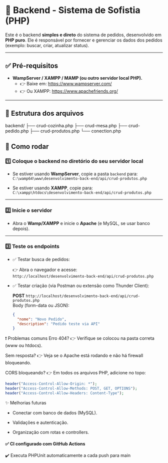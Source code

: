 # 🐘 Backend - Sistema de Sofistia (PHP)

Este é o backend **simples e direto** do sistema de pedidos, desenvolvido em **PHP puro**. Ele é responsável por fornecer e gerenciar os dados dos pedidos (exemplo: buscar, criar, atualizar status).

---

## ✅ Pré-requisitos

- **WampServer / XAMPP / MAMP (ou outro servidor local PHP).**
  - 👉 Baixe em: https://www.wampserver.com/
  - 👉 Ou XAMPP: https://www.apachefriends.org/

---

## 📂 Estrutura dos arquivos

backend/
├── crud-cozinha.php
├── crud-mesa.php
├── crud-pedido.php
├── crud-produtos.php
└── conection.php


## 🚀 Como rodar

### 1️⃣ Coloque o backend no diretório do seu servidor local

- Se estiver usando **WampServer**, copie a pasta `backend` para:  
  `C:\wamp64\www\desenvolvimento-back-end/api/crud-produtos.php`

- Se estiver usando **XAMPP**, copie para:  
  `C:\xampp\htdocs\desenvolvimento-back-end/api/crud-produtos.php`

---

### 2️⃣ Inicie o servidor

- Abra o **Wamp/XAMPP** e inicie o **Apache** (e MySQL, se usar banco depois).

---

### 3️⃣ Teste os endpoints

- ✅ Testar busca de pedidos:
  
  👉 Abra o navegador e acesse:  
  `http://localhost/desenvolvimento-back-end/api/crud-produtos.php`

- ✅ Testar criação (via Postman ou extensão como Thunder Client):

  **POST** `http://localhost/desenvolvimento-back-end/api/crud-produtos.php`  
  Body (form-data ou JSON):

  ```json
  {
    "nome": "Novo Pedido",
    "description": "Pedido teste via API"
  }

❗ Problemas comuns
Erro 404?
👉 Verifique se colocou na pasta correta (www ou htdocs).

Sem resposta?
👉 Veja se o Apache está rodando e não há firewall bloqueando.

CORS bloqueando?
👉 Em todos os arquivos PHP, adicione no topo:

```php
header("Access-Control-Allow-Origin: *");
header("Access-Control-Allow-Methods: POST, GET, OPTIONS");
header("Access-Control-Allow-Headers: Content-Type");
```

✨ Melhorias futuras
* Conectar com banco de dados (MySQL).

* Validações e autenticação.

* Organização com rotas e controllers.

#### ✅ CI configurado com GitHub Actions
✔️ Executa PHPUnit automaticamente a cada push para main
